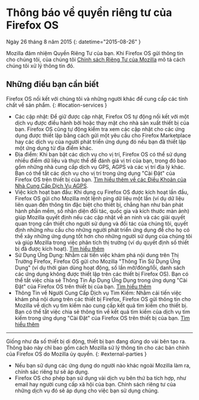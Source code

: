 ﻿# Thông báo về quyền riêng tư của Firefox OS

Ngày 26 tháng 8 năm 2015
{: datetime="2015-08-26" }

Mozilla đảm nhiệm Quyền Riêng Tư của bạn. Khi Firefox OS gửi thông tin cho chúng tôi, của chúng tôi [Chính sách Riêng Tư của Mozilla](https://www.mozilla.org/privacy/) mô tả cách chúng tôi xử lý thông tin đó.

## Những điều bạn cần biết

Firefox OS nối kết với chúng tôi và những người khác để cung cấp các tính chất về sản phẩm.
{: #location-services }

* Các cập nhật: Để giữ được cập nhật, Firefox OS tự động nối kết với một dịch vụ được điều hành bởi hoặc thay mặt cho nhà sản xuất thiết bị của bạn. Firefox OS cũng tự động kiểm tra xem các cập nhật cho các ứng dụng được thiết lập bằng cách gửi một yêu cầu cho Firefox Marketplace hay các dịch vụ của người phát triển ứng dụng đó nếu bạn đã thiết lập một ứng dụng từ địa điểm khác.
* Địa điểm: Khi bạn bật các dịch vụ cho vị trí, Firefox OS có thể sử dụng nhiều điểm dữ liệu và thực thể để đánh giá vị trí của bạn, trong đó bao gồm những nhà cung cấp dịch vụ GPS, AGPS và các vị trí địa lý khác. Bạn có thể tắt các dịch vụ cho vị trí trong ứng dụng "Cài Đặt" của Firefox OS trên thiết bị của bạn. [Tìm hiểu thêm về các Điều Khoản của Nhà Cung Cấp Dịch Vụ AGPS](https://wiki.mozilla.org/Firefox_OS/AGPS_service_provider_terms).
* Việc kích hoạt ban đầu: Khi dụng cụ Firefox OS được kích hoạt lần đầu, Firefox OS gửi cho Mozilla một lệnh ping dữ liệu một lần (ví dụ dữ liệu liên quan đến thông tin đặc biệt cho thiết bị, chẳng hạn như bản phát hành phần mềm, số nhận diện đối tác, quốc gia và kích thước màn ảnh) giúp Mozilla quyết định nếu các cập nhật về an ninh và các giải quyết quan trọng cần thiết cho người sử dụng và đối tác của chúng tôi, quyết định những nhu cầu cho những người phát triển ứng dụng để cho họ có thể xây những ứng dụng tốt hơn cho những người sử dụng của chúng tôi và giúp Mozilla trong việc phân tích thị trường (ví dụ quyết định số thiết bị đã được kích hoạt). [Tìm hiểu thêm](https://wiki.mozilla.org/Firefox_OS/Metrics/activationping)
* Sử Dụng Ứng Dụng: Nhằm cải tiến việc khám phá nội dung trên Thị Trường Firefox, Firefox OS gửi cho Mozilla "Thông Tin  Sử Dụng Ứng Dụng" (ví dụ thời gian dùng hoạt động, số lần mở/đóng/lỗi, danh sách các ứng dụng không được thiết lập trên các thiết bị Firefox OS). Bạn có thể tắt việc chia sẻ Thông Tin Áp Dụng Ứng Dụng trong ứng dụng "Cài Đặt" của Firefox OS trên thiết bị của bạn. [Tìm hiểu thêm](https://wiki.mozilla.org/FirefoxOS/Metrics/App_Usage)
* Thông Tin về Người Cung Cấp Dịch vụ Tìm Kiếm: Nhằm cải tiến việc khám phá nội dung trên các thiết bị Firefox, Firefox OS gửi thông tin cho Mozilla về dịch vụ tìm kiếm nào cung cấp kết quả tìm kiếm cho thiết bị. Bạn có thể tắt việc chia sẻ thông tin về kết quả tìm kiếm của dịch vụ tìm kiếm trong ứng dụng "Cài Đặt" của Firefox OS trên thiết bị của bạn. [Tìm hiểu thêm](https://wiki.mozilla.org/FirefoxOS/Metrics/App_Usage)

---------------------------------------

Giống như đa số thiết bị di động, thiết bị bạn đang dùng do vài bên tạo ra. Thông báo này chỉ  bao gồm cách Mozilla sử lý thông tin cho các bản chính của Firefox OS do Mozilla ủy quyền.
{: #external-parties }

* Nếu bạn sử dụng các ứng dụng do người nào khác ngoài Mozilla làm ra, chính sác riêng tư sẽ áp dụng.
* Firefox OS cho phép bạn sử dụng vài dịch vụ bên thứ ba tích hợp, như email hay người cung cấp xã hội của bạn. Chính sách riêng tư của những dịch vụ đó sẽ áp dụng cho việc bạn sử dụng chúng.
